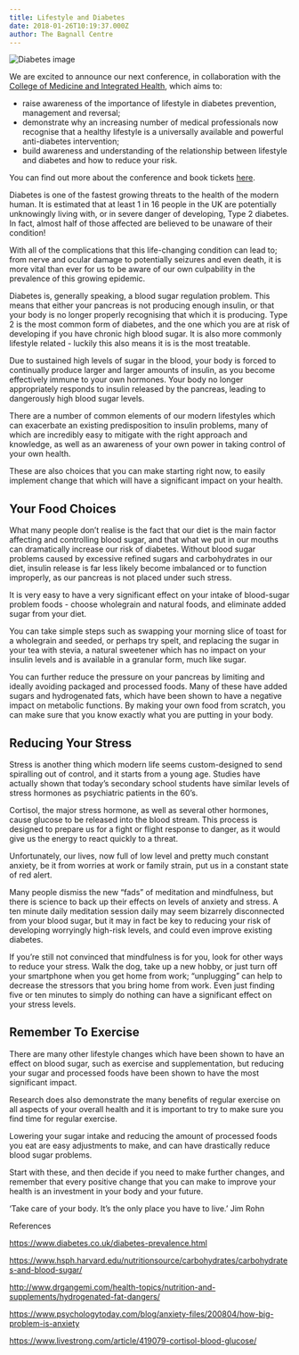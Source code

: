```yaml
---
title: Lifestyle and Diabetes
date: 2018-01-26T10:19:37.000Z
author: The Bagnall Centre
---
```

![Diabetes image](/uploads/image-diabetes-chronic-disease-small.jpg)

We are excited to announce our next conference, in collaboration with the <a href="https://collegeofmedicine.org.uk/" target="_blank">College of Medicine and Integrated Health</a>, which aims to:

* raise awareness of the importance of lifestyle in diabetes prevention, management and reversal;
* demonstrate why an increasing number of medical professionals now recognise that a healthy lifestyle is a universally available and powerful anti-diabetes intervention;
* build awareness and understanding of the relationship between lifestyle and diabetes and how to reduce your risk.

You can find out more about the conference and book tickets [here](https://www.eventbrite.co.uk/e/lifestyle-and-diabetes-how-closely-are-they-related-tickets-42565255826?aff=es2). 

Diabetes is one of the fastest growing threats to the health of the modern human. It is estimated that at least 1 in 16 people in the UK are potentially unknowingly living with, or in severe danger of developing, Type 2 diabetes. In fact, almost half of those affected are believed to be unaware of their condition!

With all of the complications that this life-changing condition can lead to; from nerve and ocular damage to potentially seizures and even death, it is more vital than ever for us to be aware of our own culpability in the prevalence of this growing epidemic.

Diabetes is, generally speaking, a blood sugar regulation problem. This means that either your pancreas is not producing enough insulin, or that your body is no longer properly recognising that which it is producing. Type 2 is the most common form of diabetes, and the one which you are at risk of developing if you have chronic high blood sugar. It is also more commonly lifestyle related - luckily this also means it is is the most treatable. 

Due to sustained high levels of sugar in the blood, your body is forced to continually produce larger and larger amounts of insulin, as you become effectively immune to your own hormones. Your body no longer appropriately responds to insulin released by the pancreas, leading to dangerously high blood sugar levels.

There are a number of common elements of our modern lifestyles which can exacerbate an existing predisposition to insulin problems, many of which are incredibly easy to mitigate with the right approach and knowledge,  as well as an awareness of your own power in taking control of your own health.

These are also choices that you can make starting right now, to easily implement change that which will have a significant impact on your health.

## Your Food Choices 

What many people don’t realise is the fact that our diet is the main factor affecting and controlling blood sugar, and that what we put in our mouths can dramatically increase our risk of diabetes. Without blood sugar problems caused by excessive refined sugars and carbohydrates in our diet, insulin release is far less likely become imbalanced or to function improperly, as our pancreas is not placed under such stress.

It is very easy to have a very significant effect on your intake of blood-sugar problem foods - choose wholegrain and natural foods, and eliminate added sugar from your diet. 

You can take simple steps such as swapping your morning slice of toast for a wholegrain and seeded, or perhaps try spelt, and replacing the sugar in your tea with stevia, a natural sweetener which has no impact on your insulin levels and is available in a granular form, much like sugar.

You can further reduce the pressure on your pancreas by limiting and ideally avoiding packaged and processed foods. Many of these have added sugars and hydrogenated fats, which have been shown to have a negative impact on metabolic functions. By making your own food from scratch, you can make sure that you know exactly what you are putting in your body.

## Reducing Your Stress

Stress is another thing which modern life seems custom-designed to send spiralling out of control, and it starts from a young age. Studies have actually shown that today’s secondary school students have similar levels of stress hormones as psychiatric patients in the 60’s. 

Cortisol, the major stress hormone, as well as several other hormones, cause glucose to be released into the blood stream. This process is designed to prepare us for a fight or flight response to danger, as it would give us the energy to react quickly to a threat. 

Unfortunately, our lives, now full of low level and pretty much constant anxiety, be it from worries at work or family strain, put us in a constant state of red alert.

Many people dismiss the new “fads” of meditation and mindfulness, but there is science to back up their effects on levels of anxiety and stress. A ten minute daily meditation session daily may seem bizarrely disconnected from your blood sugar, but it may in fact be key to reducing your risk of developing worryingly high-risk levels, and could even improve existing diabetes.

If you’re still not convinced that mindfulness is for you, look for other ways to reduce your stress. Walk the dog, take up a new hobby, or just turn off your smartphone when you get home from work; “unplugging” can help to decrease the stressors that you bring home from work. Even just finding five or ten minutes to simply do nothing can have a significant effect on your stress levels. 

## Remember To Exercise

There are many other lifestyle changes which have been shown to have an effect on blood sugar, such as exercise and supplementation, but reducing your sugar and processed foods have been shown to have the most significant impact. 

Research does also demonstrate the many benefits of regular exercise on all aspects of your overall health and it is important to try to make sure you find time for regular exercise. 

Lowering your sugar intake and reducing the amount of processed foods you eat are easy adjustments to make, and can have drastically reduce blood sugar problems. 

Start with these, and then decide if you need to make further changes, and remember that every positive change that you can make to improve your health is an investment in your body and your future.

‘Take care of your body. It’s the only place you have to live.’ Jim Rohn 

References 

<https://www.diabetes.co.uk/diabetes-prevalence.html>

<https://www.hsph.harvard.edu/nutritionsource/carbohydrates/carbohydrates-and-blood-sugar/>

<http://www.drgangemi.com/health-topics/nutrition-and-supplements/hydrogenated-fat-dangers/>

<https://www.psychologytoday.com/blog/anxiety-files/200804/how-big-problem-is-anxiety>

<https://www.livestrong.com/article/419079-cortisol-blood-glucose/>
